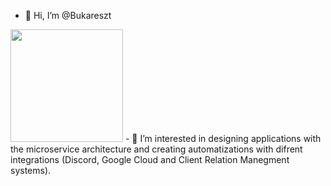 - 👋 Hi, I’m @Bukareszt
<img height="180em" src="https://github-readme-stats.vercel.app/api?username=Bukareszt&show_icons=true&hide_border=true&&count_private=true&include_all_commits=true" />
- 👀 I’m interested in designing applications with the microservice architecture and creating automatizations with difrent integrations (Discord, Google Cloud
and Client Relation Manegment systems).
